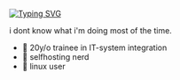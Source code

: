[![Typing SVG](https://readme-typing-svg.demolab.com?font=&duration=7000&pause=1000&color=E000F7&center=true&vCenter=true&width=435&lines=hi%2C+i'm+lostinvasion.+)](https://git.io/typing-svg)

i dont know what i'm doing most of the time. 

- 🔭 20y/o trainee in IT-system integration
- 🌱 selfhosting nerd
- 🤔 linux user


<!--
**lostinvasion/lostinvasion** is a ✨ _special_ ✨ repository because its `README.md` (this file) appears on your GitHub profile.


-->
